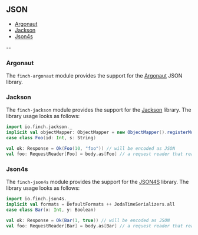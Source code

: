 ## JSON

* [Argonaut](json.md#argonaut)
* [Jackson](json.md#jackson)
* [Json4s](json.md#json4s)

--

### Argonaut

The `finch-argonaut` module provides the support for the [Argonaut][1] JSON library.

### Jackson

The `finch-jackson` module provides the support for the [Jackson][2] library. The library usage looks as follows:

```scala
import io.finch.jackson._
implicit val objectMapper: ObjectMapper = new ObjectMapper().registerModule(DefaultScalaModule)
case class Foo(id: Int, s: String)

val ok: Response = Ok(Foo(10, "foo")) // will be encoded as JSON
val foo: RequestReader[Foo] = body.as[Foo] // a request reader that reads Foo
```

### Json4s

The `finch-json4s` module provides the support for the [JSON4S][3] library. The library usage looks as follows:

```scala
import io.finch.json4s._
implicit val formats = DefaultFormats ++ JodaTimeSerializers.all
case class Bar(x: Int, y: Boolean)

val ok: Response = Ok(Bar(1, true)) // will be encoded as JSON
val foo: RequestReader[Bar] = body.as[Bar] // a request reader that reads Bar
```

[1]: http://argonaut.io
[2]: http://jackson.codehaus.org/
[3]: http://json4s.org/
